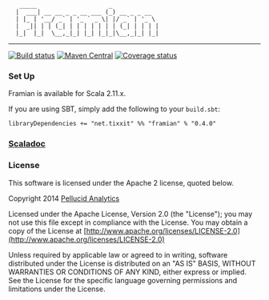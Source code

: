 
```
   _____                    _
  |  ___| __ __ _ _ __ ___ (_) __ _ _ __
  | |_ | '__/ _` | '_ ` _ \| |/ _` | '_ \
  |  _|| | | (_| | | | | | | | (_| | | | |
  |_|  |_|  \__,_|_| |_| |_|_|\__,_|_| |_|
```

---

[![Build status](https://img.shields.io/travis/tixxit/framian/master.svg)](https://travis-ci.org/tixxit/framian)
[![Maven Central](https://img.shields.io/maven-central/v/net.tixxit/framian_2.11.svg)](https://maven-badges.herokuapp.com/maven-central/net.tixxit/framian_2.11)
[![Coverage status](https://img.shields.io/codecov/c/github/tixxit/framian/master.svg)](https://codecov.io/github/tixxit/framian)

### Set Up

Framian is available for Scala 2.11.x.

If you are using SBT, simply add the following to your `build.sbt`:

    libraryDependencies += "net.tixxit" %% "framian" % "0.4.0"

### [Scaladoc](http://tixxit.github.io/framian/latest/api/)

### License

This software is licensed under the Apache 2 license, quoted below.

Copyright 2014 [Pellucid Analytics](http://www.pellucid.com/)

Licensed under the Apache License, Version 2.0 (the "License"); you may not use this file except in compliance with the License. You may obtain a copy of the License at [http://www.apache.org/licenses/LICENSE-2.0](http://www.apache.org/licenses/LICENSE-2.0)

Unless required by applicable law or agreed to in writing, software distributed under the License is distributed on an "AS IS" BASIS, WITHOUT WARRANTIES OR CONDITIONS OF ANY KIND, either express or implied. See the License for the specific language governing permissions and limitations under the License.
